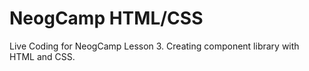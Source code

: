 # NeogCamp HTML/CSS
 Live Coding for NeogCamp Lesson 3. Creating component library with HTML and CSS.
